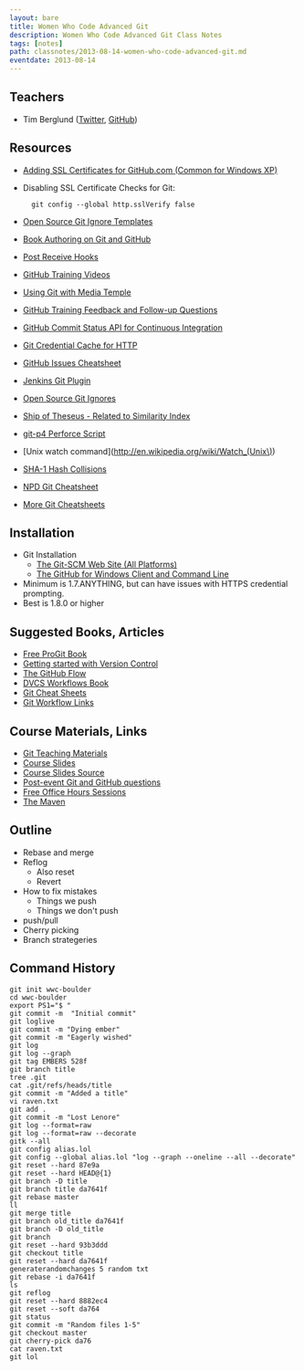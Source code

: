 ```yaml
---
layout: bare
title: Women Who Code Advanced Git
description: Women Who Code Advanced Git Class Notes
tags: [notes]
path: classnotes/2013-08-14-women-who-code-advanced-git.md
eventdate: 2013-08-14
---
```


## Teachers
* Tim Berglund ([Twitter](http://twitter.com/tlberglund), [GitHub](https://github.com/tlberglund))

## Resources

* [Adding SSL Certificates for GitHub.com (Common for Windows XP)](http://stackoverflow.com/questions/3777075/https-github-access/4454754#4454754)
* Disabling SSL Certificate Checks for Git:

        git config --global http.sslVerify false
* [Open Source Git Ignore Templates](https://github.com/github/gitignore)
* [Book Authoring on Git and GitHub](http://teach.github.com/articles/book-authoring-using-git-and-github/)
* [Post Receive Hooks](https://help.github.com/articles/post-receive-hooks)
* [GitHub Training Videos](http://training.github.com/resources/videos/)
* [Using Git with Media Temple](http://carl-topham.com/theblog/post/using-git-media-temple/)
* [GitHub Training Feedback and Follow-up Questions](https://github.com/githubtraining/feedback/issues?state=open)
* [GitHub Commit Status API for Continuous Integration](https://github.com/blog/1227-commit-status-api)
* [Git Credential Cache for HTTP](http://teach.github.com/articles/lesson-git-credential-cache/)
* [GitHub Issues Cheatsheet](http://teach.github.com/articles/github-issues-cheatsheet/)
* [Jenkins Git Plugin](https://wiki.jenkins-ci.org/display/JENKINS/Git+Plugin)
* [Open Source Git Ignores](https://github.com/github/gitignore)
* [Ship of Theseus - Related to Similarity Index](http://en.wikipedia.org/wiki/Ship_of_Theseus)
* [git-p4 Perforce Script](http://answers.perforce.com/articles/KB_Article/Git-P4)
* [Unix watch command](http://en.wikipedia.org/wiki/Watch_(Unix\))
* [SHA-1 Hash Collisions](http://git-scm.com/book/ch6-1.html#A-SHORT-NOTE-ABOUT-SHA-1)
* [NPD Git Cheatsheet](http://ndpsoftware.com/git-cheatsheet.html)
* [More Git Cheatsheets](http://teach.github.com/articles/git-cheatsheets/)

## Installation
* Git Installation
    * [The Git-SCM Web Site (All Platforms)](http://git-scm.com)
    * [The GitHub for Windows Client and Command Line](http://windows.github.com)
* Minimum is 1.7.ANYTHING, but can have issues with HTTPS credential prompting.
* Best is 1.8.0 or higher

## Suggested Books, Articles
* [Free ProGit Book](http://git-scm.com/book)
* [Getting started with Version Control](http://teach.github.com/articles/lesson-new-to-version-control/)
* [The GitHub Flow](http://scottchacon.com/2011/08/31/github-flow.html)
* [DVCS Workflows Book](https://github.com/zkessin/dvcs-workflows)
* [Git Cheat Sheets](http://teach.github.com/articles/git-cheatsheets/)
* [Git Workflow Links](https://pinboard.in/u:matthew.mccullough/t:git+workflow)

## Course Materials, Links
* [Git Teaching Materials](http://teach.github.com)
* [Course Slides](http://teach.github.com/presentations/)
* [Course Slides Source](https://github.com/github/teach.github.com/tree/gh-pages/presentations)
* [Post-event Git and GitHub questions](https://github.com/githubtraining/feedback/)
* [Free Office Hours Sessions](http://training.github.com/web/free-classes/)
* [The Maven](https://www.youtube.com/watch?v=mBmExt184vc)

## Outline

* Rebase and merge
* Reflog
  * Also reset
  * Revert
* How to fix mistakes
  * Things we push
  * Things we don't push
* push/pull
* Cherry picking
* Branch strategeries

## Command History

    git init wwc-boulder
    cd wwc-boulder
    export PS1="$ "
    git commit -m  "Initial commit"
    git loglive
    git commit -m "Dying ember"
    git commit -m "Eagerly wished"
    git log
    git log --graph
    git tag EMBERS 528f
    git branch title
    tree .git
    cat .git/refs/heads/title
    git commit -m "Added a title"
    vi raven.txt
    git add .
    git commit -m "Lost Lenore"
    git log --format=raw
    git log --format=raw --decorate
    gitk --all
    git config alias.lol
    git config --global alias.lol "log --graph --oneline --all --decorate"
    git reset --hard 87e9a
    git reset --hard HEAD@{1}
    git branch -D title
    git branch title da7641f
    git rebase master
    ll
    git merge title
    git branch old_title da7641f
    git branch -D old_title
    git branch
    git reset --hard 93b3ddd
    git checkout title
    git reset --hard da7641f
    generaterandomchanges 5 random txt
    git rebase -i da7641f
    ls
    git reflog
    git reset --hard 8882ec4
    git reset --soft da764
    git status
    git commit -m "Random files 1-5"
    git checkout master
    git cherry-pick da76
    cat raven.txt
    git lol

